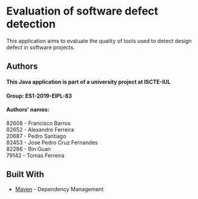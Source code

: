 # Evaluation of software defect detection
This application aims to evaluate the quality of tools used to detect design defect in software projects.  



## Authors

#### This Java application is part of a university project at ISCTE-IUL
#### Group: ES1-2019-EIPL-83
#### Authors' names:
82608 - Francisco Barros  
82652 - Alexandre Ferreira    
20687 - Pedro Santiago  
82453 - Jose Pedro Cruz Fernandes   
82286 - Bin Guan  
79142 - Tomas Ferreira  

## Built With
* [Maven](https://maven.apache.org/) - Dependency Management


